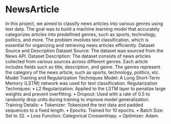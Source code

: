 # NewsArticle

In this project, we aimed to classify news articles into various genres using text data. The goal was to build a machine learning model that accurately categorizes articles into predefined genres, such as sports, technology, politics, and more. The problem involves text classification, which is essential for organizing and retrieving news articles efficiently.
Dataset Source and Description
Dataset Source: The dataset was sourced from the News API.
Dataset Description: The dataset consists of news articles collected from various sources across different genres. Each article includes fields such as title, description, and genre. The genres represent the category of the news article, such as sports, technology, politics, etc.
Model Training and Regularization Techniques
Model: A Long Short-Term Memory (LSTM) network was used for text classification.
Regularization Techniques:
•	L2 Regularization: Applied to the LSTM layer to penalize large weights and prevent overfitting.
•	Dropout: Used with a rate of 0.5 to randomly drop units during training to improve model generalization.
Training Details:
•	Tokenizer: Tokenized the text data and padded sequences to a fixed length.
•	Epochs: Trained for 10 epochs.
•	Batch Size: Set to 32.
•	Loss Function: Categorical Crossentropy.
•	Optimizer: Adam.
